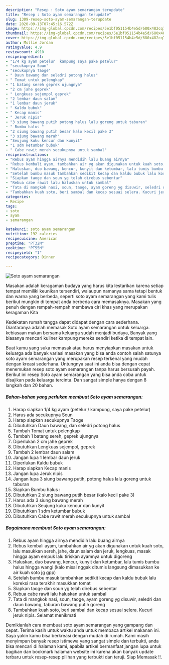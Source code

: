 ```yaml
---
description: "Resep : Soto ayam semarangan terupdate"
title: "Resep : Soto ayam semarangan terupdate"
slug: 1309-resep-soto-ayam-semarangan-terupdate
date: 2020-09-13T07:45:16.572Z
image: https://img-global.cpcdn.com/recipes/5e1bf051154b4e5d/680x482cq70/soto-ayam-semarangan-foto-resep-utama.jpg
thumbnail: https://img-global.cpcdn.com/recipes/5e1bf051154b4e5d/680x482cq70/soto-ayam-semarangan-foto-resep-utama.jpg
cover: https://img-global.cpcdn.com/recipes/5e1bf051154b4e5d/680x482cq70/soto-ayam-semarangan-foto-resep-utama.jpg
author: Mollie Jordan
ratingvalue: 4.9
reviewcount: 4910
recipeingredient:
- "1/4 kg ayam petelur  kampung saya pake petelur"
- "secukupnya Soun"
- "secukupnya Taoge"
- " Daun bawang dan seledri potong halus"
- " Tomat untuk pelengkap"
- "1 batang sereh geprek ujungnya"
- "2 cm jahe geprek"
- " Lengkuas sejempol geprek"
- "2 lembar daun salam"
- "1 lembar daun jeruk"
- " Kaldu bubuk"
- " Kecap manis"
- " Jeruk nipis"
- "3 siung bawang putih potong halus lalu goreng untuk taburan"
- " Bumbu halus "
- "2 siung bawang putih besar kalo kecil pake 3"
- "3 siung bawang merah"
- "Seujung kuku kencur dan kunyit"
- "1 sdm ketumbar bubuk"
- " Cabe rawit merah secukupnya untuk sambal"
recipeinstructions:
- "Rebus ayam hingga airnya mendidih lalu buang airnya"
- "Rebus kembali ayam, tambahkan air yg akan digunakan untuk kuah soto, lalu masukkan sereh, jahe, daun salam dan jeruk, lengkuas, masak hingga ayam empuk lalu tiriskan ayamnya untuk digoreng"
- "Haluskan, duo bawang, kencur, kunyit dan ketumbar, lalu tumis bumbu halus hingga wangi (kalo misal nggak ditumis langsung dimasukkan ke air kuah soto jg gpp)"
- "Setelah bumbu masuk tambahkan sedikit kecap dan kaldu bubuk lalu koreksi rasa terakhir masukkan tomat"
- "Siapkan taoge dan soun yg telah direbus sebentar"
- "Rebua cabe rawit lalu haluskan untuk sambal"
- "Tata di mangkok nasi, soun, taoge, ayam goreng yg disuwir, seledri dan daun bawang, taburan bawang putih goreng"
- "Tambahkan kuah soto, beri sambal dan kecap sesuai selera. Kucuri jeruk nipis. Selamat menikmati"
categories:
- Recipe
tags:
- soto
- ayam
- semarangan

katakunci: soto ayam semarangan 
nutrition: 192 calories
recipecuisine: American
preptime: "PT32M"
cooktime: "PT55M"
recipeyield: "1"
recipecategory: Dinner

---
```



![Soto ayam semarangan](https://img-global.cpcdn.com/recipes/5e1bf051154b4e5d/680x482cq70/soto-ayam-semarangan-foto-resep-utama.jpg)

Masakan adalah keragaman budaya yang harus kita lestarikan karena setiap tempat memiliki keunikan tersendiri, walaupun namanya sama tetapi bentuk dan warna yang berbeda, seperti soto ayam semarangan yang kami tulis berikut mungkin di tempat anda berbeda cara memasaknya. Masakan yang penuh dengan rempah-rempah membawa ciri khas yang merupakan keragaman Kita



Kedekatan rumah tangga dapat didapat dengan cara sederhana. Diantaranya adalah memasak Soto ayam semarangan untuk keluarga. kebiasaan makan bersama keluarga sudah menjadi budaya, Banyak yang biasanya mencari kuliner kampung mereka sendiri ketika di tempat lain.

Buat kamu yang suka memasak atau harus menyiapkan masakan untuk keluarga ada banyak variasi masakan yang bisa anda contoh salah satunya soto ayam semarangan yang merupakan resep terkenal yang mudah dengan kreasi sederhana. Untungnya saat ini anda bisa dengan cepat menemukan resep soto ayam semarangan tanpa harus bersusah payah.
Berikut ini resep Soto ayam semarangan yang bisa anda coba untuk disajikan pada keluarga tercinta. Dan sangat simple hanya dengan 8 langkah dan 20 bahan.


<!--inarticleads1-->

##### Bahan-bahan yang perlukan membuat Soto ayam semarangan:

1. Harap siapkan 1/4 kg ayam (petelur / kampung, saya pake petelur)
1. Harus ada secukupnya Soun
1. Harap siapkan secukupnya Taoge
1. Dibutuhkan  Daun bawang, dan seledri potong halus
1. Tambah  Tomat untuk pelengkap
1. Tambah 1 batang sereh, geprek ujungnya
1. Diperlukan 2 cm jahe geprek
1. Dibutuhkan  Lengkuas sejempol, geprek
1. Tambah 2 lembar daun salam
1. Jangan lupa 1 lembar daun jeruk
1. Diperlukan  Kaldu bubuk
1. Harap siapkan  Kecap manis
1. Jangan lupa  Jeruk nipis
1. Jangan lupa 3 siung bawang putih, potong halus lalu goreng untuk taburan
1. Siapkan  Bumbu halus :
1. Dibutuhkan 2 siung bawang putih besar (kalo kecil pake 3)
1. Harus ada 3 siung bawang merah
1. Dibutuhkan Seujung kuku kencur dan kunyit
1. Dibutuhkan 1 sdm ketumbar bubuk
1. Dibutuhkan  Cabe rawit merah secukupnya untuk sambal




<!--inarticleads2-->

##### Bagaimana membuat  Soto ayam semarangan:

1. Rebus ayam hingga airnya mendidih lalu buang airnya
1. Rebus kembali ayam, tambahkan air yg akan digunakan untuk kuah soto, lalu masukkan sereh, jahe, daun salam dan jeruk, lengkuas, masak hingga ayam empuk lalu tiriskan ayamnya untuk digoreng
1. Haluskan, duo bawang, kencur, kunyit dan ketumbar, lalu tumis bumbu halus hingga wangi (kalo misal nggak ditumis langsung dimasukkan ke air kuah soto jg gpp)
1. Setelah bumbu masuk tambahkan sedikit kecap dan kaldu bubuk lalu koreksi rasa terakhir masukkan tomat
1. Siapkan taoge dan soun yg telah direbus sebentar
1. Rebua cabe rawit lalu haluskan untuk sambal
1. Tata di mangkok nasi, soun, taoge, ayam goreng yg disuwir, seledri dan daun bawang, taburan bawang putih goreng
1. Tambahkan kuah soto, beri sambal dan kecap sesuai selera. Kucuri jeruk nipis. Selamat menikmati




Demikianlah cara membuat soto ayam semarangan yang gampang dan cepat. Terima kasih untuk waktu anda untuk membaca artikel makanan ini. Saya yakin kamu bisa berkreasi dengan mudah di rumah. Kami masih menyimpan banyak resep istimewa yang sangat simple dan terbukti, anda bisa mencari di halaman kami, apabila artikel bermanfaat jangan lupa untuk bagikan dan bookmark halaman website ini karena akan banyak update terbaru untuk resep-resep pilihan yang terbukti dan teruji. Siap Memasak !!. 
